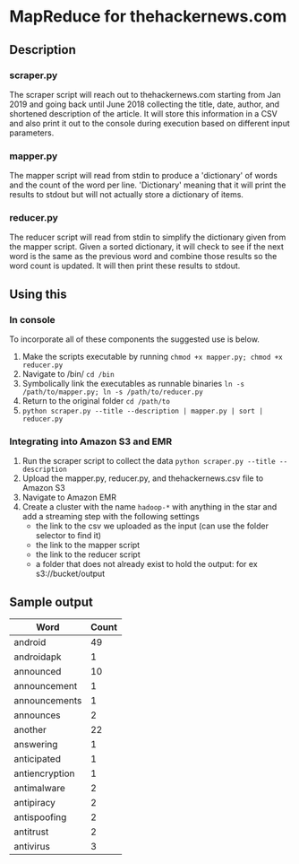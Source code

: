 # MapReduce for thehackernews.com

## Description

### scraper.py
The scraper script will reach out to thehackernews.com starting from Jan 2019 and going back until June 2018 collecting the title, date, author, and shortened description of the article. It will store this information in a CSV and also print it out to the console during execution based on different input parameters.

### mapper.py
The mapper script will read from stdin to produce a 'dictionary' of words and the count of the word per line. 'Dictionary' meaning that it will print the results to stdout but will not actually store a dictionary of items.

### reducer.py
The reducer script will read from stdin to simplify the dictionary given from the mapper script. Given a sorted dictionary, it will check to see if the next word is the same as the previous word and combine those results so the word count is updated. It will then print these results to stdout.

## Using this

### In console
To incorporate all of these components the suggested use is below.
1. Make the scripts executable by running `chmod +x mapper.py; chmod +x reducer.py`
2. Navigate to /bin/ `cd /bin`
3. Symbolically link the executables as runnable binaries `ln -s /path/to/mapper.py; ln -s /path/to/reducer.py`
4. Return to the original folder `cd /path/to`
5. `python scraper.py --title --description | mapper.py | sort | reducer.py`

### Integrating into Amazon S3 and EMR
1. Run the scraper script to collect the data `python scraper.py --title --description`
2. Upload the mapper.py, reducer.py, and thehackernews.csv file to Amazon S3
3. Navigate to Amazon EMR
4. Create a cluster with the name `hadoop-*` with anything in the star and add a streaming step with the following settings
    * the link to the csv we uploaded as the input (can use the folder selector to find it)
    * the link to the mapper script
    * the link to the reducer script
    * a folder that does not already exist to hold the output: for ex s3://bucket/output

## Sample output

| Word | Count |
|-------|-------|
| android	| 49 |
| androidapk |	1 |
| announced	| 10 |
| announcement |	1 |
| announcements |	1 |
| announces	| 2 |
| another	| 22 |
| answering	| 1 |
| anticipated |	1 |
| antiencryption |	1 |
| antimalware |	2 |
| antipiracy |	2 |
| antispoofing |	2 |
| antitrust |	2 |
| antivirus |	3 |
